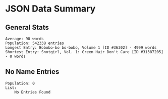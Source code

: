 # JSON Data Summary

## General Stats

	Average: 90 words
	Population: 542338 entries
	Longest Entry: Bobobo-bo bo-bobo, Volume 1 [ID #36302] - 4999 words 
	Shortest Entry: Snotgirl, Vol. 1: Green Hair Don't Care [ID #31387205] - 0 words 

## No Name Entries

	Population: 0
	List: 
		No Entries Found
